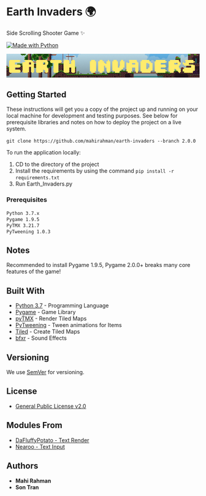 # Earth Invaders 🌍

Side Scrolling Shooter Game ✨

[![Made with Python](http://ForTheBadge.com/images/badges/made-with-python.svg)](https://www.python.org/)

![Image](assets/images/git_banner.png)


## Getting Started

These instructions will get you a copy of the project up and running on your local machine for development and testing purposes. See below for prerequisite libraries and notes on how to deploy the project on a live system.

`git clone https://github.com/mahirahman/earth-invaders --branch 2.0.0`

To run the application locally:

1. CD to the directory of the project
2. Install the requirements by using the command `pip install -r requirements.txt`
3. Run Earth_Invaders.py

### Prerequisites

```
Python 3.7.x
Pygame 1.9.5
PyTMX 3.21.7
PyTweening 1.0.3
```

## Notes

Recommended to install Pygame 1.9.5, Pygame 2.0.0+ breaks many core features of the game!

## Built With

* [Python 3.7](https://www.python.org) - Programming Language
* [Pygame](https://www.pygame.org) - Game Library
* [pyTMX](https://pytmx.readthedocs.io/en/latest) - Render Tiled Maps
* [PyTweening](https://pypi.org/project/PyTweening) - Tween animations for Items
* [Tiled](https://www.mapeditor.org) - Create Tiled Maps
* [bfxr](https://www.bfxr.net) - Sound Effects

## Versioning

We use [SemVer](http://semver.org/) for versioning.

## License

* [General Public License v2.0](https://github.com/mahirahman/Earth-Invaders/blob/master/LICENSE)

## Modules From

* [DaFluffyPotato - Text Render](https://github.com/DaFluffyPotato)
* [Nearoo - Text Input](https://github.com/Nearoo/pygame-text-input)


## Authors

* **Mahi Rahman**
* **Son Tran**
